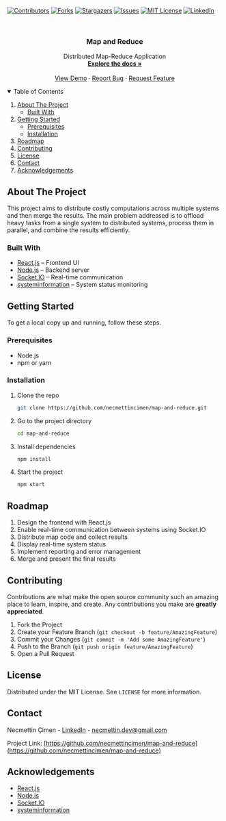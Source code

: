 [![Contributors][contributors-shield]][contributors-url]
[![Forks][forks-shield]][forks-url]
[![Stargazers][stars-shield]][stars-url]
[![Issues][issues-shield]][issues-url]
[![MIT License][license-shield]][license-url]
[![LinkedIn][linkedin-shield]][linkedin-url]

<br />
<p align="center">

  <h3 align="center">Map and Reduce</h3>

  <p align="center">
    Distributed Map-Reduce Application
    <br />
    <a href="https://github.com/necmettincimen/map-and-reduce"><strong>Explore the docs »</strong></a>
    <br />
    <br />
    <a href="#">View Demo</a>
    ·
    <a href="https://github.com/necmettincimen/map-and-reduce/issues">Report Bug</a>
    ·
    <a href="https://github.com/necmettincimen/map-and-reduce/issues">Request Feature</a>
  </p>
</p>

<details open="open">
  <summary>Table of Contents</summary>
  <ol>
    <li>
      <a href="#about-the-project">About The Project</a>
      <ul>
        <li><a href="#built-with">Built With</a></li>
      </ul>
    </li>
    <li>
      <a href="#getting-started">Getting Started</a>
      <ul>
        <li><a href="#prerequisites">Prerequisites</a></li>
        <li><a href="#installation">Installation</a></li>
      </ul>
    </li>
    <li><a href="#roadmap">Roadmap</a></li>
    <li><a href="#contributing">Contributing</a></li>
    <li><a href="#license">License</a></li>
    <li><a href="#contact">Contact</a></li>
    <li><a href="#acknowledgements">Acknowledgements</a></li>
  </ol>
</details>

## About The Project

This project aims to distribute costly computations across multiple systems and then merge the results. The main problem addressed is to offload heavy tasks from a single system to distributed systems, process them in parallel, and combine the results efficiently.

### Built With

* [React.js](https://react.dev/) – Frontend UI
* [Node.js](https://nodejs.org/) – Backend server
* [Socket.IO](https://socket.io/) – Real-time communication
* [systeminformation](https://www.npmjs.com/package/systeminformation) – System status monitoring

## Getting Started

To get a local copy up and running, follow these steps.

### Prerequisites

* Node.js
* npm or yarn

### Installation

1. Clone the repo
   ```sh
   git clone https://github.com/necmettincimen/map-and-reduce.git
   ```
2. Go to the project directory
   ```sh
   cd map-and-reduce
   ```
3. Install dependencies
   ```sh
   npm install
   ```
4. Start the project
   ```sh
   npm start
   ```

## Roadmap

1. Design the frontend with React.js  
2. Enable real-time communication between systems using Socket.IO  
3. Distribute map code and collect results  
4. Display real-time system status  
5. Implement reporting and error management  
6. Merge and present the final results  

## Contributing

Contributions are what make the open source community such an amazing place to learn, inspire, and create. Any contributions you make are **greatly appreciated**.

1. Fork the Project  
2. Create your Feature Branch (`git checkout -b feature/AmazingFeature`)  
3. Commit your Changes (`git commit -m 'Add some AmazingFeature'`)  
4. Push to the Branch (`git push origin feature/AmazingFeature`)  
5. Open a Pull Request  

## License

Distributed under the MIT License. See `LICENSE` for more information.

## Contact

Necmettin Çimen - [LinkedIn](https://linkedin.com/in/necmettincimen) - [necmettin.dev@gmail.com](mailto:necmettin.dev@gmail.com)

Project Link: [https://github.com/necmettincimen/map-and-reduce](https://github.com/necmettincimen/map-and-reduce)

## Acknowledgements

* [React.js](https://react.dev/)
* [Node.js](https://nodejs.org/)
* [Socket.IO](https://socket.io/)
* [systeminformation](https://www.npmjs.com/package/systeminformation)

<!-- MARKDOWN LINKS & IMAGES -->
[contributors-shield]: https://img.shields.io/github/contributors/necmettincimen/map-and-reduce.svg?style=for-the-badge
[contributors-url]: https://github.com/necmettincimen/map-and-reduce/graphs/contributors
[forks-shield]: https://img.shields.io/github/forks/necmettincimen/map-and-reduce.svg?style=for-the-badge
[forks-url]: https://github.com/necmettincimen/map-and-reduce/network/members
[stars-shield]: https://img.shields.io/github/stars/necmettincimen/map-and-reduce.svg?style=for-the-badge
[stars-url]: https://github.com/necmettincimen/map-and-reduce/stargazers
[issues-shield]: https://img.shields.io/github/issues/necmettincimen/map-and-reduce.svg?style=for-the-badge
[issues-url]: https://github.com/necmettincimen/map-and-reduce/issues
[license-shield]: https://img.shields.io/github/license/necmettincimen/map-and-reduce.svg?style=for-the-badge
[license-url]: https://github.com/necmettincimen/map-and-reduce/blob/master/LICENSE
[linkedin-shield]: https://img.shields.io/badge/-LinkedIn-black.svg?style=for-the-badge&logo=linkedin&colorB=555
[linkedin-url]: https://linkedin.com/in/necmettincimen